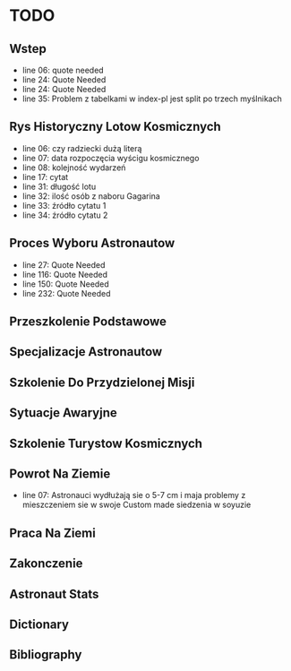 # TODO

## Wstep
- line 06: quote needed
- line 24: Quote Needed
- line 24: Quote Needed
- line 35: Problem z tabelkami w index-pl jest split po trzech myślnikach

## Rys Historyczny Lotow Kosmicznych
- line 06: czy radziecki dużą literą
- line 07: data rozpoczęcia wyścigu kosmicznego
- line 08: kolejność wydarzeń
- line 17: cytat
- line 31: długość lotu
- line 32: ilość osób z naboru Gagarina
- line 33: źródło cytatu 1
- line 34: źródło cytatu 2

## Proces Wyboru Astronautow
- line 27: Quote Needed
- line 116: Quote Needed
- line 150: Quote Needed
- line 232: Quote Needed

## Przeszkolenie Podstawowe

## Specjalizacje Astronautow

## Szkolenie Do Przydzielonej Misji

## Sytuacje Awaryjne

## Szkolenie Turystow Kosmicznych

## Powrot Na Ziemie
- line 07: Astronauci wydłużają sie o 5-7 cm i maja problemy z mieszczeniem sie w swoje Custom made siedzenia w soyuzie

## Praca Na Ziemi

## Zakonczenie

## Astronaut Stats

## Dictionary

## Bibliography
